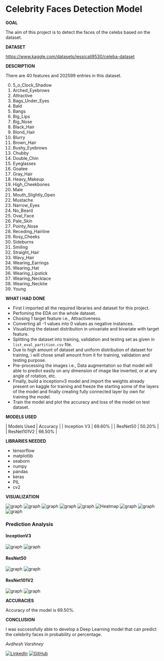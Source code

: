 # Celebrity Faces Detection Model 

**GOAL**

The aim of this project is to detect the faces of the celebs based on the dataset.

**DATASET**

https://www.kaggle.com/datasets/jessicali9530/celeba-dataset

**DESCRIPTION**

There are 40 features and 202599 entries in this dataset.

0. 5_o_Clock_Shadow
1. Arched_Eyebrows
2. Attractive
3. Bags_Under_Eyes
4. Bald
5. Bangs
6. Big_Lips
7. Big_Nose
8. Black_Hair
9. Blond_Hair
10. Blurry
11. Brown_Hair
12. Bushy_Eyebrows
13. Chubby
14. Double_Chin
15. Eyeglasses
16. Goatee
17. Gray_Hair
18. Heavy_Makeup
19. High_Cheekbones
20. Male
21. Mouth_Slightly_Open
22. Mustache
23. Narrow_Eyes
24. No_Beard
25. Oval_Face
26. Pale_Skin
27. Pointy_Nose
28. Receding_Hairline
29. Rosy_Cheeks
30. Sideburns
31. Smiling
32. Straight_Hair
33. Wavy_Hair
34. Wearing_Earrings
35. Wearing_Hat
36. Wearing_Lipstick
37. Wearing_Necklace
38. Wearing_Necktie
39. Young

**WHAT I HAD DONE**

* First I imported all the required libraries and dataset for this project.
* Perfoming the EDA on the whole dataset.
* Chosing 1 target feature i.e., Attractiveness.
* Converting all -1 values into 0 values as negative instances.
* Visualizing the dataset distribution in univariate and bivariate with target feature.
* Splitting the dataset into training, validation and testing set as given in `list_eval_partition.csv` file.
* Due to high amount of dataset and uniform distribution of dataset for training, i will chose small amount from it for training, validation and testing purpose.
* Pre-processing the images i.e., Data augmentation so that model will able to predict easily on any dimension of image like inverted, or at any angle of rotation, etc.
* Finally, build a inceptionv3 model and import the weights already present on kaggle for training and freeze the starting some of the layers of the model and finally creating fully connected layer by own for training the model.
* Train the model and plot the accuracy and loss of the model on test dataset.


**MODELS USED**

| Models Used  | Accuracy |
| Inception V3 | 69.60%   |
| ResNet50     | 50.20%   |
| ResNet101V2  | 66.50%   |

**LIBRARIES NEEDED**

* tensorflow
* matplotlib
* seaborn
* numpy
* pandas
* keras
* PIL
* cv2



**VISUALIZATION**

![graph](./Images/Attractive_distribution.png)
![graph](./Images/lefteye_x_and_lefteye_y.png)
![graph](./Images/righteye_x_and_righteye_y.png)
![graph](./Images/leftmouth_x_and_leftmouth_y.png)
![graph](./Images/rightmouth_x_and_rightmouth_y.png)
![Heatmap](./Images/nose_x_and_nose_y.png)
![graph](./Images/x_1_and_y_1.png)
![graph](./Images/width_and_height.png)
![graph](./Images/data_augmentation.png)


### Prediction Analysis 

#### InceptionV3

![graph](./Images/accuracy_inception.png)
![graph](./Images/loss_function_inception.png)


#### ResNet50

![graph](./Images/accuracy_resnet50.png)
![graph](./Images/loss_function_resnet50.png)


#### ResNet101V2

![graph](./Images/accuracy_resnet101v2.png)
![graph](./Images/loss_function_resnet101v2.png)



**ACCURACIES**

Accuracy of the model is 69.50%.

**CONCLUSION**

I was successfully able to develop a Deep Learning model that can predict the celebrity faces in probability or percentage.


*Avdhesh Varshney*

[![LinkedIn](https://img.shields.io/badge/linkedin-%230077B5.svg?style=for-the-badge&logo=linkedin&logoColor=white)](https://www.linkedin.com/in/avdhesh-varshney/)  [![GitHub](https://img.shields.io/badge/github-%23121011.svg?style=for-the-badge&logo=github&logoColor=white)](https://github.com/Avdhesh-Varshney)

